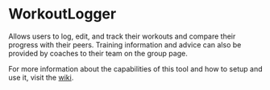 WorkoutLogger
=============

Allows users to log, edit, and track their workouts and compare their progress with their peers. Training information and advice can also be provided by coaches to their team on the group page.

For more information about the capabilities of this tool and how to setup and use it, visit the [wiki](wiki).
